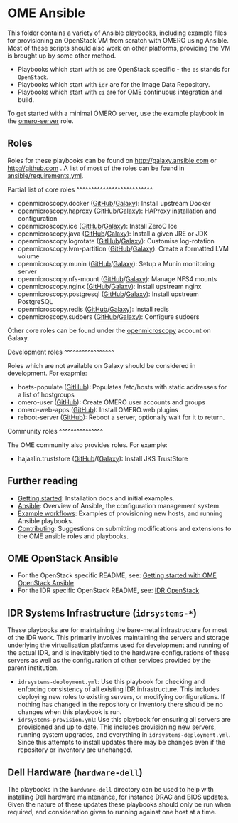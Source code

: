 OME Ansible
===========

This folder contains a variety of Ansible playbooks, including example files for provisioning an OpenStack VM from scratch with OMERO using Ansible.
Most of these scripts should also work on other platforms, providing the VM is brought up by some other method.

- Playbooks which start with `os` are OpenStack specific - the `os` stands for `OpenStack`.
- Playbooks which start with `idr` are for the Image Data Repository.
- Playbooks which start with `ci` are for OME continuous integration and build.

To get started with a minimal OMERO server, use the example playbook in the [omero-server](https://github.com/openmicroscopy/ansible-role-omero-server) role.

Roles
-----

Roles for these playbooks can be found on http://galaxy.ansible.com or http://github.com .
A list of most of the roles can be found in
[ansible/requirements.yml](https://github.com/openmicroscopy/infrastructure/blob/master/ansible/requirements.yml).

Partial list of core roles
^^^^^^^^^^^^^^^^^^^^^^^^^^

 - openmicroscopy.docker
   ([GitHub](https://github.com/openmicroscopy/ansible-role-docker)/[Galaxy](https://galaxy.ansible.com/openmicroscopy/docker/)):
   Install upstream Docker
 - openmicroscopy.haproxy
   ([GitHub](https://github.com/openmicroscopy/ansible-role-haproxy)/[Galaxy](https://galaxy.ansible.com/openmicroscopy/haproxy/)):
   HAProxy installation and configuration
 - openmicroscopy.ice
   ([GitHub](https://github.com/openmicroscopy/ansible-role-ice)/[Galaxy](https://galaxy.ansible.com/openmicroscopy/ice/)):
   Install ZeroC Ice
 - openmicroscopy.java
   ([GitHub](https://github.com/openmicroscopy/ansible-role-java)/[Galaxy](https://galaxy.ansible.com/openmicroscopy/java/)):
   Install a given JRE or JDK
 - openmicroscopy.logrotate
   ([GitHub](https://github.com/openmicroscopy/ansible-role-logrotate)/[Galaxy](https://galaxy.ansible.com/openmicroscopy/logrotate/)):
   Customise log-rotation
 - openmicroscopy.lvm-partition
   ([GitHub](https://github.com/openmicroscopy/ansible-role-lvm-partition)/[Galaxy](https://galaxy.ansible.com/openmicroscopy/lvm-partition/)):
   Create a formatted LVM volume
 - openmicroscopy.munin
   ([GitHub](https://github.com/openmicroscopy/ansible-role-munin)/[Galaxy](https://galaxy.ansible.com/openmicroscopy/munin/)):
   Setup a Munin monitoring server
 - openmicroscopy.nfs-mount
   ([GitHub](https://github.com/openmicroscopy/ansible-role-nfs-mount)/[Galaxy](https://galaxy.ansible.com/openmicroscopy/nfs-mount/)):
   Manage NFS4 mounts
 - openmicroscopy.nginx
   ([GitHub](https://github.com/openmicroscopy/ansible-role-nginx)/[Galaxy](https://galaxy.ansible.com/openmicroscopy/nginx/)):
   Install upstream nginx
 - openmicroscopy.postgresql
   ([GitHub](https://github.com/openmicroscopy/ansible-role-nginx)/[Galaxy](https://galaxy.ansible.com/openmicroscopy/nginx/)):
   Install upstream PostgreSQL
 - openmicroscopy.redis
   ([GitHub](https://github.com/openmicroscopy/ansible-role-nginx)/[Galaxy](https://galaxy.ansible.com/openmicroscopy/nginx/)):
   Install redis
 - openmicroscopy.sudoers
   ([GitHub](https://github.com/openmicroscopy/ansible-role-nginx)/[Galaxy](https://galaxy.ansible.com/openmicroscopy/nginx/)):
   Configure sudoers

Other core roles can be found under the [openmicroscopy](https://galaxy.ansible.com/openmicroscopy/) account on Galaxy.


Development roles
^^^^^^^^^^^^^^^^^

Roles which are not available on Galaxy should be considered in development. For exapmle:

 - hosts-populate
   ([GitHub](https://github.com/openmicroscopy/ansible-role-hosts-populate)):
   Populates /etc/hosts with static addresses for a list of hostgroups
 - omero-user
   ([GitHub](https://github.com/openmicroscopy/ansible-role-omero-user)):
   Create OMERO user accounts and groups
 - omero-web-apps
   ([GitHub](https://github.com/openmicroscopy/ansible-role-omero-web-apps)):
   Install OMERO.web plugins
 - reboot-server
   ([GitHub](https://github.com/openmicroscopy/ansible-role-reboot-server)):
   Reboot a server, optionally wait for it to return.

Community roles
^^^^^^^^^^^^^^^

The OME community also provides roles. For example:

 - hajaalin.truststore
   ([GitHub](https://github.com/hajaalin/ansible-role-truststore)/([Galaxy](https://galaxy.ansible.com/hajaalin/truststore/)):
   Install JKS TrustStore


Further reading
---------------

- [Getting started](../docs/ansible/installation.md): Installation docs and initial examples.
- [Ansible](../docs/ansible/ansible.md): Overview of Ansible, the configuration management system.
- [Example workflows](../docs/ansible/example_workflows.md): Examples of provisioning new hosts, and running Ansible playbooks.
- [Contributing](../docs/ansible/contributing.md): Suggestions on submitting modifications and extensions to the OME ansible roles and playbooks.


OME OpenStack Ansible
----------------------

- For the OpenStack specific README, see: [Getting started with OME OpenStack Ansible](README-os.md)
- For the IDR specific OpenStack README, see: [IDR OpenStack](README-os-idr.md)


IDR Systems Infrastructure (`idrsystems-*`)
-------------------------------------------

These playbooks are for maintaining the bare-metal infrastructure for most of the IDR work.
This primarily involves maintaining the servers and storage underlying the virtualisation platforms used for development and running of the actual IDR, and is inevitably tied to the hardware configurations of these servers as well as the configuration of other services provided by the parent institution.

- `idrsystems-deployment.yml`: Use this playbook for checking and enforcing consistency of all existing IDR infrastructure.
  This includes deploying new roles to existing servers, or modifying configurations.
  If nothing has changed in the repository or inventory there should be no changes when this playbook is run.
- `idrsystems-provision.yml`: Use this playbook for ensuring all servers are provisioned and up to date.
  This includes provisioning new servers, running system upgrades, and everything in `idrsystems-deployment.yml`.
  Since this attempts to install updates there may be changes even if the repository or inventory are unchanged.


Dell Hardware (`hardware-dell`)
-------------------------------

The playbooks in the `hardware-dell` directory can be used to help with installing Dell hardware maintenance, for instance DRAC and BIOS updates.
Given the nature of these updates these playbooks should only be run when required, and consideration given to running against one host at a time.
